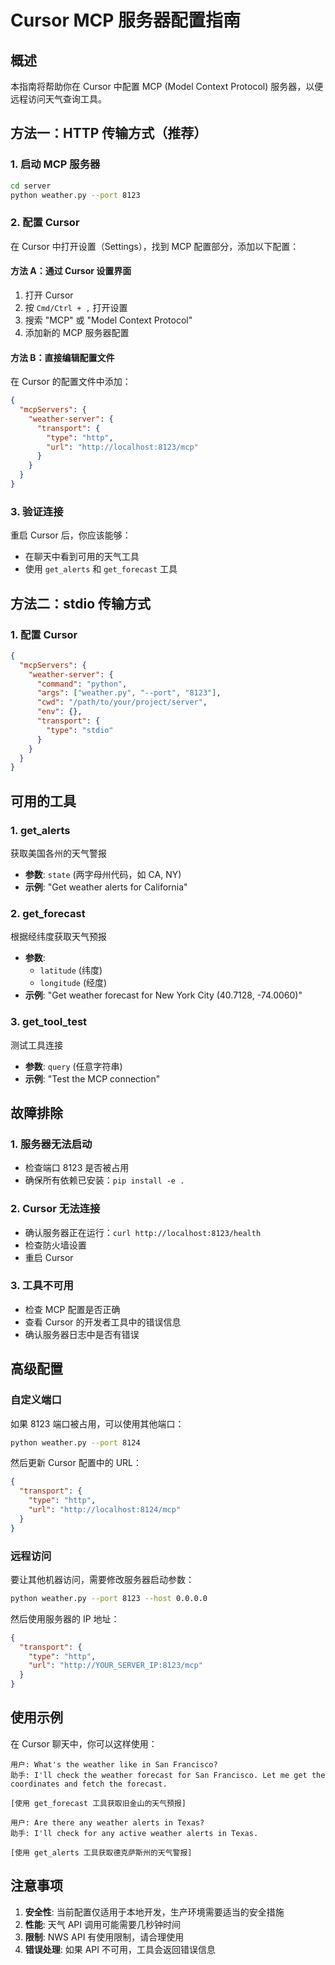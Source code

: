 # Cursor MCP 服务器配置指南

## 概述

本指南将帮助你在 Cursor 中配置 MCP (Model Context Protocol) 服务器，以便远程访问天气查询工具。

## 方法一：HTTP 传输方式（推荐）

### 1. 启动 MCP 服务器

```bash
cd server
python weather.py --port 8123
```

### 2. 配置 Cursor

在 Cursor 中打开设置（Settings），找到 MCP 配置部分，添加以下配置：

#### 方法 A：通过 Cursor 设置界面
1. 打开 Cursor
2. 按 `Cmd/Ctrl + ,` 打开设置
3. 搜索 "MCP" 或 "Model Context Protocol"
4. 添加新的 MCP 服务器配置

#### 方法 B：直接编辑配置文件
在 Cursor 的配置文件中添加：

```json
{
  "mcpServers": {
    "weather-server": {
      "transport": {
        "type": "http",
        "url": "http://localhost:8123/mcp"
      }
    }
  }
}
```

### 3. 验证连接

重启 Cursor 后，你应该能够：
- 在聊天中看到可用的天气工具
- 使用 `get_alerts` 和 `get_forecast` 工具

## 方法二：stdio 传输方式

### 1. 配置 Cursor

```json
{
  "mcpServers": {
    "weather-server": {
      "command": "python",
      "args": ["weather.py", "--port", "8123"],
      "cwd": "/path/to/your/project/server",
      "env": {},
      "transport": {
        "type": "stdio"
      }
    }
  }
}
```

## 可用的工具

### 1. get_alerts
获取美国各州的天气警报
- **参数**: `state` (两字母州代码，如 CA, NY)
- **示例**: "Get weather alerts for California"

### 2. get_forecast
根据经纬度获取天气预报
- **参数**: 
  - `latitude` (纬度)
  - `longitude` (经度)
- **示例**: "Get weather forecast for New York City (40.7128, -74.0060)"

### 3. get_tool_test
测试工具连接
- **参数**: `query` (任意字符串)
- **示例**: "Test the MCP connection"

## 故障排除

### 1. 服务器无法启动
- 检查端口 8123 是否被占用
- 确保所有依赖已安装：`pip install -e .`

### 2. Cursor 无法连接
- 确认服务器正在运行：`curl http://localhost:8123/health`
- 检查防火墙设置
- 重启 Cursor

### 3. 工具不可用
- 检查 MCP 配置是否正确
- 查看 Cursor 的开发者工具中的错误信息
- 确认服务器日志中是否有错误

## 高级配置

### 自定义端口
如果 8123 端口被占用，可以使用其他端口：

```bash
python weather.py --port 8124
```

然后更新 Cursor 配置中的 URL：
```json
{
  "transport": {
    "type": "http",
    "url": "http://localhost:8124/mcp"
  }
}
```

### 远程访问
要让其他机器访问，需要修改服务器启动参数：

```bash
python weather.py --port 8123 --host 0.0.0.0
```

然后使用服务器的 IP 地址：
```json
{
  "transport": {
    "type": "http",
    "url": "http://YOUR_SERVER_IP:8123/mcp"
  }
}
```

## 使用示例

在 Cursor 聊天中，你可以这样使用：

```
用户: What's the weather like in San Francisco?
助手: I'll check the weather forecast for San Francisco. Let me get the coordinates and fetch the forecast.

[使用 get_forecast 工具获取旧金山的天气预报]

用户: Are there any weather alerts in Texas?
助手: I'll check for any active weather alerts in Texas.

[使用 get_alerts 工具获取德克萨斯州的天气警报]
```

## 注意事项

1. **安全性**: 当前配置仅适用于本地开发，生产环境需要适当的安全措施
2. **性能**: 天气 API 调用可能需要几秒钟时间
3. **限制**: NWS API 有使用限制，请合理使用
4. **错误处理**: 如果 API 不可用，工具会返回错误信息 